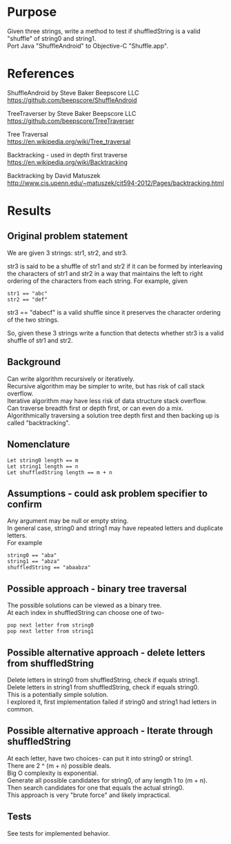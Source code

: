 # Purpose
Given three strings, write a method to test if shuffledString is a valid "shuffle" of string0 and string1.  
Port Java "ShuffleAndroid" to Objective-C "Shuffle.app".

# References
ShuffleAndroid by Steve Baker Beepscore LLC  
<https://github.com/beepscore/ShuffleAndroid>

TreeTraverser by Steve Baker Beepscore LLC  
<https://github.com/beepscore/TreeTraverser>

Tree Traversal  
<https://en.wikipedia.org/wiki/Tree_traversal>

Backtracking - used in depth first traverse
<https://en.wikipedia.org/wiki/Backtracking>

Backtracking by David Matuszek
<http://www.cis.upenn.edu/~matuszek/cit594-2012/Pages/backtracking.html>

# Results

## Original problem statement
We are given 3 strings: str1, str2, and str3.  

str3 is said to be a shuffle of str1 and str2 if it can be formed by interleaving 
the characters of str1 and str2 in a way that maintains the left to right ordering 
of the characters from each string.
For example, given  

    str1 == "abc"
    str2 == "def"

str3 == "dabecf" is a valid shuffle since it preserves the character ordering of the two strings.

So, given these 3 strings write a function that detects whether str3 is a valid shuffle of str1 and str2.

## Background
Can write algorithm recursively or iteratively.  
Recursive algorithm may be simpler to write, but has risk of call stack overflow.  
Iterative algorithm may have less risk of data structure stack overflow.  
Can traverse breadth first or depth first, or can even do a mix.  
Algorithmically traversing a solution tree depth first and then backing up is called "backtracking".  

## Nomenclature
    Let string0 length == m
    Let string1 length == n
    Let shuffledString length == m + n

## Assumptions - could ask problem specifier to confirm
Any argument may be null or empty string.  
In general case, string0 and string1 may have repeated letters and duplicate letters.  
For example  

    string0 == "aba"
    string1 == "abza"
    shuffledString == "abaabza"

## Possible approach - binary tree traversal
The possible solutions can be viewed as a binary tree.  
At each index in shuffledString can choose one of two-

    pop next letter from string0
    pop next letter from string1

## Possible alternative approach - delete letters from shuffledString
Delete letters in string0 from shuffledString, check if equals string1.  
Delete letters in string1 from shuffledString, check if equals string0.  
This is a potentially simple solution.  
I explored it, first implementation failed if string0 and string1 had letters in common.  

## Possible alternative approach - Iterate through shuffledString
At each letter, have two choices- can put it into string0 or string1.  
There are 2 ^ (m + n) possible deals.  
Big O complexity is exponential.  
Generate all possible candidates for string0, of any length 1 to (m + n).  
Then search candidates for one that equals the actual string0.  
This approach is very "brute force" and likely impractical.

## Tests
See tests for implemented behavior.
